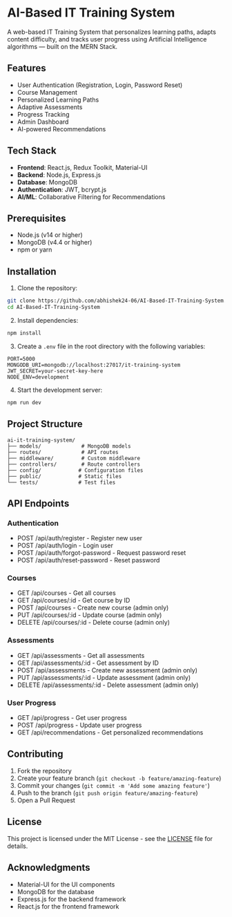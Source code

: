 # AI-Based IT Training System

A web-based IT Training System that personalizes learning paths, adapts content difficulty, and tracks user progress using Artificial Intelligence algorithms — built on the MERN Stack.

## Features

- User Authentication (Registration, Login, Password Reset)
- Course Management
- Personalized Learning Paths
- Adaptive Assessments
- Progress Tracking
- Admin Dashboard
- AI-powered Recommendations

## Tech Stack

- **Frontend**: React.js, Redux Toolkit, Material-UI
- **Backend**: Node.js, Express.js
- **Database**: MongoDB
- **Authentication**: JWT, bcrypt.js
- **AI/ML**: Collaborative Filtering for Recommendations

## Prerequisites

- Node.js (v14 or higher)
- MongoDB (v4.4 or higher)
- npm or yarn

## Installation

1. Clone the repository:

```bash
git clone https://github.com/abhishek24-06/AI-Based-IT-Training-System.git
cd AI-Based-IT-Training-System
```

2. Install dependencies:

```bash
npm install
```

3. Create a `.env` file in the root directory with the following variables:

```
PORT=5000
MONGODB_URI=mongodb://localhost:27017/it-training-system
JWT_SECRET=your-secret-key-here
NODE_ENV=development
```

4. Start the development server:

```bash
npm run dev
```

## Project Structure

```
ai-it-training-system/
├── models/             # MongoDB models
├── routes/             # API routes
├── middleware/         # Custom middleware
├── controllers/        # Route controllers
├── config/            # Configuration files
├── public/            # Static files
└── tests/             # Test files
```

## API Endpoints

### Authentication

- POST /api/auth/register - Register new user
- POST /api/auth/login - Login user
- POST /api/auth/forgot-password - Request password reset
- POST /api/auth/reset-password - Reset password

### Courses

- GET /api/courses - Get all courses
- GET /api/courses/:id - Get course by ID
- POST /api/courses - Create new course (admin only)
- PUT /api/courses/:id - Update course (admin only)
- DELETE /api/courses/:id - Delete course (admin only)

### Assessments

- GET /api/assessments - Get all assessments
- GET /api/assessments/:id - Get assessment by ID
- POST /api/assessments - Create new assessment (admin only)
- PUT /api/assessments/:id - Update assessment (admin only)
- DELETE /api/assessments/:id - Delete assessment (admin only)

### User Progress

- GET /api/progress - Get user progress
- POST /api/progress - Update user progress
- GET /api/recommendations - Get personalized recommendations

## Contributing

1. Fork the repository
2. Create your feature branch (`git checkout -b feature/amazing-feature`)
3. Commit your changes (`git commit -m 'Add some amazing feature'`)
4. Push to the branch (`git push origin feature/amazing-feature`)
5. Open a Pull Request

## License

This project is licensed under the MIT License - see the [LICENSE](LICENSE) file for details.

## Acknowledgments

- Material-UI for the UI components
- MongoDB for the database
- Express.js for the backend framework
- React.js for the frontend framework
